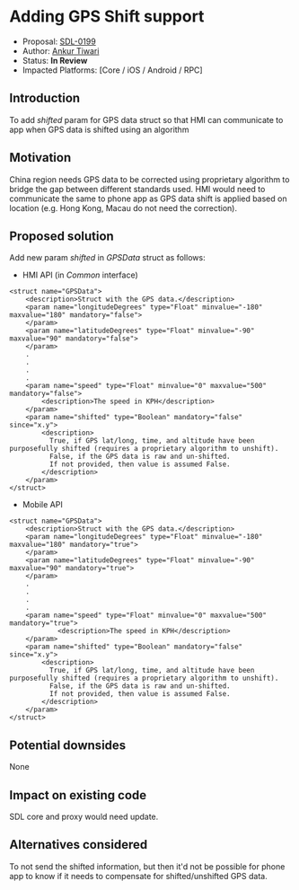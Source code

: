 # Adding GPS Shift support

* Proposal: [SDL-0199](0199-Adding-GPS-Shift-support.md)
* Author: [Ankur Tiwari](https://github.com/ATIWARI9)
* Status: **In Review**
* Impacted Platforms: [Core / iOS / Android / RPC]

## Introduction

To add _shifted_ param for GPS data struct so that HMI can communicate to app when GPS data is shifted using an algorithm

## Motivation

China region needs GPS data to be corrected using proprietary algorithm to bridge the gap between different standards used. HMI would need to communicate the same to phone app as GPS data shift is applied based on location (e.g. Hong Kong, Macau do not need the correction).

## Proposed solution

Add new param _shifted_ in _GPSData_ struct as follows:

* HMI API (in _Common_ interface)

```
<struct name="GPSData">
	<description>Struct with the GPS data.</description>
	<param name="longitudeDegrees" type="Float" minvalue="-180" maxvalue="180" mandatory="false">
	</param>
	<param name="latitudeDegrees" type="Float" minvalue="-90" maxvalue="90" mandatory="false">
	</param>
	.
	.
	.
	.
	<param name="speed" type="Float" minvalue="0" maxvalue="500" mandatory="false">
		<description>The speed in KPH</description>
	</param>
	<param name="shifted" type="Boolean" mandatory="false" since="x.y">
		<description>
		  True, if GPS lat/long, time, and altitude have been purposefully shifted (requires a proprietary algorithm to unshift).
		  False, if the GPS data is raw and un-shifted.
		  If not provided, then value is assumed False.
		</description>
	</param>
</struct>
```

* Mobile API

```
<struct name="GPSData">
	<description>Struct with the GPS data.</description>
	<param name="longitudeDegrees" type="Float" minvalue="-180" maxvalue="180" mandatory="true">
	</param>
	<param name="latitudeDegrees" type="Float" minvalue="-90" maxvalue="90" mandatory="true">
	</param>
	.
	.
	.
	.
	<param name="speed" type="Float" minvalue="0" maxvalue="500" mandatory="true">
            <description>The speed in KPH</description>
	</param>
	<param name="shifted" type="Boolean" mandatory="false" since="x.y">
		<description>
		  True, if GPS lat/long, time, and altitude have been purposefully shifted (requires a proprietary algorithm to unshift).
		  False, if the GPS data is raw and un-shifted.
		  If not provided, then value is assumed False.
		</description>
	</param>
</struct>
```

## Potential downsides
None

## Impact on existing code

SDL core and proxy would need update.

## Alternatives considered
To not send the shifted information, but then it'd not be possible for phone app to know if it needs to compensate for shifted/unshifted GPS data.
